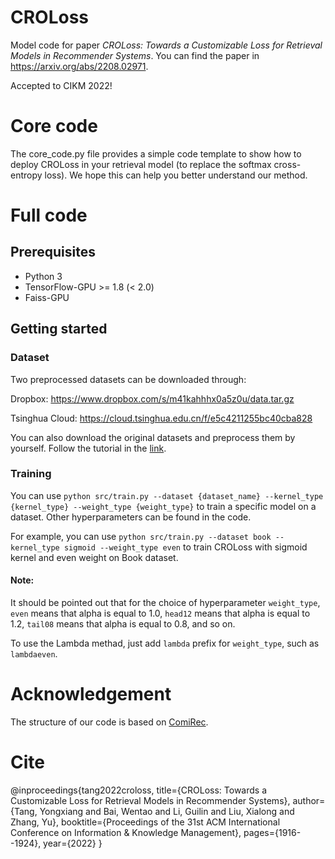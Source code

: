 # CROLoss

Model code for paper *CROLoss: Towards a Customizable Loss for Retrieval Models in Recommender Systems*. You can find the paper in <https://arxiv.org/abs/2208.02971>.

Accepted to CIKM 2022!

# Core code

The core_code.py file provides a simple code template to show how to deploy CROLoss in your retrieval model (to replace the softmax cross-entropy loss). We hope this can help you better understand our method.

# Full code

## Prerequisites

- Python 3
- TensorFlow-GPU >= 1.8 (< 2.0)
- Faiss-GPU 

## Getting started

### Dataset

Two preprocessed datasets can be downloaded through:

Dropbox: https://www.dropbox.com/s/m41kahhhx0a5z0u/data.tar.gz

Tsinghua Cloud: https://cloud.tsinghua.edu.cn/f/e5c4211255bc40cba828

You can also download the original datasets and preprocess them by yourself. Follow the tutorial in the [link](https://github.com/THUDM/ComiRec/blob/master/README.md#dataset).

### Training

You can use `python src/train.py --dataset {dataset_name} --kernel_type {kernel_type} --weight_type {weight_type}` to train a specific model on a dataset. Other hyperparameters can be found in the code.

For example, you can use `python src/train.py --dataset book --kernel_type sigmoid --weight_type even` to train CROLoss with sigmoid kernel and even weight on Book dataset.

#### Note:

It should be pointed out that for the choice of hyperparameter `weight_type`, `even` means that alpha is equal to 1.0, `head12` means that alpha is equal to 1.2, `tail08` means that alpha is equal to 0.8, and so on.

To use the Lambda methad, just add `lambda` prefix for `weight_type`, such as `lambdaeven`.

# Acknowledgement

The structure of our code is based on [ComiRec](https://github.com/THUDM/ComiRec).

# Cite

@inproceedings{tang2022croloss,
  title={CROLoss: Towards a Customizable Loss for Retrieval Models in Recommender Systems},
  author={Tang, Yongxiang and Bai, Wentao and Li, Guilin and Liu, Xialong and Zhang, Yu},
  booktitle={Proceedings of the 31st ACM International Conference on Information \& Knowledge Management},
  pages={1916--1924},
  year={2022}
}
